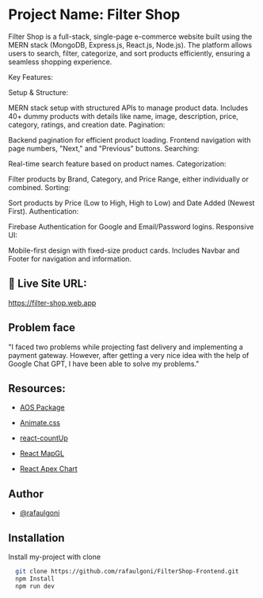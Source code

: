 # Project Name: Filter Shop

Filter Shop is a full-stack, single-page e-commerce website built using the MERN stack (MongoDB, Express.js, React.js, Node.js). The platform allows users to search, filter, categorize, and sort products efficiently, ensuring a seamless shopping experience.

Key Features:

Setup & Structure:

MERN stack setup with structured APIs to manage product data.
Includes 40+ dummy products with details like name, image, description, price, category, ratings, and creation date.
Pagination:

Backend pagination for efficient product loading.
Frontend navigation with page numbers, "Next," and "Previous" buttons.
Searching:

Real-time search feature based on product names.
Categorization:

Filter products by Brand, Category, and Price Range, either individually or combined.
Sorting:

Sort products by Price (Low to High, High to Low) and Date Added (Newest First).
Authentication:

Firebase Authentication for Google and Email/Password logins.
Responsive UI:

Mobile-first design with fixed-size product cards.
Includes Navbar and Footer for navigation and information.

  
## 🔗 Live Site URL:
https://filter-shop.web.app

## Problem face

"I faced two problems while projecting fast delivery and implementing a payment gateway. However, after getting a very nice idea with the help of Google Chat GPT, I have been able to solve my problems."


## Resources:

- [AOS Package](https://www.npmjs.com/package/aos)

- [Animate.css](https://animate.style/)

- [react-countUp](https://www.npmjs.com/package/react-countup)

- [React MapGL](https://visgl.github.io/react-map-gl/)

- [React Apex Chart](https://apexcharts.com/docs/react-charts/)



## Author

- [@rafaulgoni](https://github.com/rafaulgoni)



## Installation

Install my-project with clone

```bash
  git clone https://github.com/rafaulgoni/FilterShop-Frontend.git
  npm Install
  npm run dev
```
